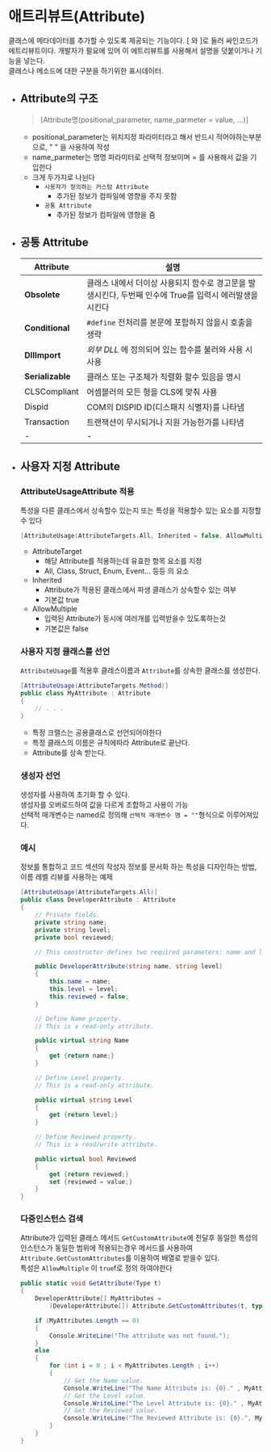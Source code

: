# 애트리뷰트(Attribute)

클래스에 메타데이터를 추가할 수 있도록 제공되는 기능이다. [ 와 ]로 둘러 싸인코드가 에트리뷰트이다. 개발자가 필요에 있어 이 에트리뷰트를 사용해서 설명을 덧붙이거나 기능을 넣는다.   
클래스나 메소드에 대한 구분을 하기위한 표시데이터.

* ## Attribute의 구조
  > [Attribute명(positional_parameter, name_parmeter = value, ...)]
    * positional_parameter는 위치지정 파라미터라고 해서 반드시 적어야하는부분으로, " " 을 사용하여 작성
    * name_parmeter는 명명 파라미터로 선택적 정보이며 = 를 사용해서 값을 기입한다
    * 크게 두가지로 나뉜다
      * `사용자가 정의하는 커스텀 Attribute`    
        * 추가된 정보가 컴파일에 영향을 주지 못함
      * `공통 Attribute`
        * 추가된 정보가 컴파일에 영향을 줌
* ## 공통 Attritube
  
    | Attribute |설명|
    |---|---|
    | **Obsolete** |클래스 내에서 더이상 사용되지 함수로 경고문을 발생시킨다, 두번째 인수에 True를 입력시 에러발생을 시킨다|
    | **Conditional** |`#define` 전처리를 본문에 포함하지 않을시 호출을 생략|
    | **DllImport**  |*외부 DLL* 에 정의되어 있는 함수를 불러와 사용 시 사용|
    | **Serializable** |클래스 또는 구조체가 직렬화 할수 있음을 명시|
    | CLSCompliant |어셈블러의 모든 형을 CLS에 맞춰 사용|
    | Dispid |COM의 DISPID ID(디스패치 식별자)를 나타냄|
    | Transaction |트랜잭션이 무시되거나 지원 가능한가를 나타냄|
    |-|-|-|    
* ## 사용자 지정 Attribute <br>  
  ### **AttributeUsageAttribute 적용**
    특성을 다른 클래스에서 상속할수 있는지 또는 특성을 적용할수 있는 요소를 지정할수 있다
    ```c
    [AttributeUsage(AttributeTargets.All, Inherited = false, AllowMultiple = true)]
    ```
    * AttributeTarget
      * 해당 Attribute를 적용하는데 유효한 항목 요소를 지정
      * All, Class, Struct, Enum, Event... 등등 의 요소
    * Inherited
      * Attribute가 적용된 클래스에서 파생 클래스가 상속할수 있는 여부
      * 기본값 true
    * AllowMultiple
      * 입력된 Attribute가 동시에 여러개를 입력받을수 있도록하는것
      * 기본값은 false <br>
    ### **사용자 지정 클래스를 선언**
    `AttributeUsage`를 적용후 클레스이름과 `Attribute`를 상속한 클래스를 생성한다.<br>
    ```c#
    [AttributeUsage(AttributeTargets.Method)]
    public class MyAttribute : Attribute
    {
        // . . .
    }
    ```
    * 특정 크랠스는 공용클래스로 선언되어야한다
    * 특정 클래스의 이름은 규칙에따라 Attribute로 끝난다.
    * Attribute를 상속 받는다.
    ### **생성자 선언**
    생성자를 사용하여 초기화 할 수 있다.  
    생성자를 오버로드하여 값을 다르게 조합하고 사용이 가능  
    선택적 매개변수는 named로 정의해 `선택적 매개변수 명 = ""`형식으로 이루어져있다.  
    ### **예시**<br>
    정보를 통합하고 코드 섹션의 작성자 정보를 문서화 하는 특성을 디자인하는 방법, 이름 레벨 리뷰를 사용하는 예제
    ```c#
    [AttributeUsage(AttributeTargets.All)]
    public class DeveloperAttribute : Attribute
    {
        // Private fields.
        private string name;
        private string level;
        private bool reviewed;

        // This constructor defines two required parameters: name and level.

        public DeveloperAttribute(string name, string level)
        {
            this.name = name;
            this.level = level;
            this.reviewed = false;
        }

        // Define Name property.
        // This is a read-only attribute.

        public virtual string Name
        {
            get {return name;}
        }

        // Define Level property.
        // This is a read-only attribute.

        public virtual string Level
        {
            get {return level;}
        }

        // Define Reviewed property.
        // This is a read/write attribute.

        public virtual bool Reviewed
        {
            get {return reviewed;}
            set {reviewed = value;}
        }
    }
    ```
    ### **다중인스턴스 검색**
    Attribute가 입력된 클래스 메서드 `GetCustomAttribute`에 전달후 동일한 특성의 인스턴스가 동일한 범위에 적용되는경우 메서드를 사용하여  `Attribute.GetCustomAttributes`를 이용하여 배열로 받을수 있다.  
    특성은 `AllowMultiple` 이 `true`f로 정의 하여야한다
    ```c#
    public static void GetAttribute(Type t)
    {
        DeveloperAttribute[] MyAttributes =
            (DeveloperAttribute[]) Attribute.GetCustomAttributes(t, typeof (DeveloperAttribute));

        if (MyAttributes.Length == 0)
        {
            Console.WriteLine("The attribute was not found.");
        }
        else
        {
            for (int i = 0 ; i < MyAttributes.Length ; i++)
            {
                // Get the Name value.
                Console.WriteLine("The Name Attribute is: {0}." , MyAttributes[i].Name);
                // Get the Level value.
                Console.WriteLine("The Level Attribute is: {0}." , MyAttributes[i].Level);
                // Get the Reviewed value.
                Console.WriteLine("The Reviewed Attribute is: {0}.", MyAttributes[i].Reviewed);
            }
        }
    }
    ```





  



